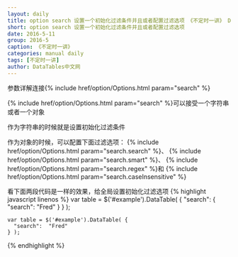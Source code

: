 ```yaml
---
layout: daily
title: option search 设置一个初始化过滤条件并且或者配置过滤选项 《不定时一讲》 DataTables中文网
short: option search 设置一个初始化过滤条件并且或者配置过滤选项
date: 2016-5-11
group: 2016-5
caption: 《不定时一讲》
categories: manual daily
tags: [不定时一讲]
author: DataTables中文网
---
```

参数详解连接{% include href/option/Options.html param="search" %}

{% include href/option/Options.html param="search" %}可以接受一个字符串或者一个对象

作为字符串的时候就是设置初始化过滤条件

作为对象的时候，可以配置下面过滤选项：
{% include href/option/Options.html param="search.search" %}、
{% include href/option/Options.html param="search.smart" %}、
{% include href/option/Options.html param="search.regex" %}和
{% include href/option/Options.html param="search.caseInsensitive" %}
<!--more-->

看下面两段代码是一样的效果，给全局设置初始化过滤选项
{% highlight javascript linenos %}
    var table = $('#example').DataTable( {
      "search": {
        "search": "Fred"
      }
    } );

    var table = $('#example').DataTable( {
      "search":  "Fred"
    } );
{% endhighlight %}
